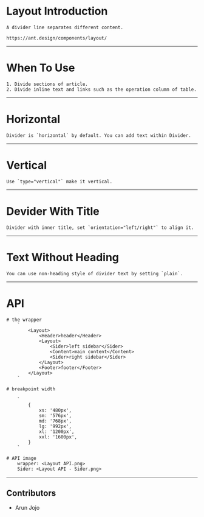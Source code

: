 # Layout Introduction
    A divider line separates different content.

    https://ant.design/components/layout/

---

# When To Use
    1. Divide sections of article.
    2. Divide inline text and links such as the operation column of table.

---

# Horizontal
    Divider is `horizontal` by default. You can add text within Divider.

---

# Vertical
    Use `type="vertical"` make it vertical.

---

# Devider With Title
    Divider with inner title, set `orientation="left/right"` to align it.

---

# Text Without Heading
    You can use non-heading style of divider text by setting `plain`.

---

# API

    # the wrapper
        `
            <Layout>
                <Header>header</Header>
                <Layout>
                    <Sider>left sidebar</Sider>
                    <Content>main content</Content>
                    <Sider>right sidebar</Sider>
                </Layout>
                <Footer>footer</Footer>
            </Layout>
        `
    
    # breakpoint width
    
        `
            {
                xs: '480px',
                sm: '576px',
                md: '768px',
                lg: '992px',
                xl: '1200px',
                xxl: '1600px',
            }
        `
        
    # API image
        wrapper: <Layout API.png>
        Sider: <Layout API - Sider.png>

---

## Contributors

- Arun Jojo <arunkjojo>